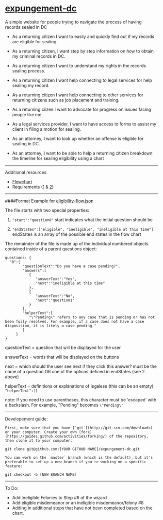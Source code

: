 # [expungement-dc](http://codefordc.github.io/expungement-dc/#/)
A simple website for people trying to navigate the process of having records sealed in DC

* As a returning citizen I want to easily and quickly find out if my records are eligible for sealing.
* As a returning citizen, I want step by step information on how to obtain my criminal records in DC.
* As a returning citizen I want to understand my rights in the records sealing process.
* As a returning citizen I want help connecting to legal services for help sealing my record.
* As a returning citizen I want help connecting to other services for returning citizens such as job placement and training.
* As a returning ciizen I want to advocate for progress on issues facing people like me.

* As a legal services provider, I want to have access to forms to assist my client in filing a motion for sealing.

* As an attorney, I want to look up whether an offense is eligible for sealing in DC.
* As an attorney, I want to be able to help a returning citizen breakdown the timeline for sealing eligibility using a chart

---
Additional resources:

- [Flowchart](docs/flowchart.jpeg)
- Requirements ([1](docs/requirements_1.jpeg) & [2](docs/requirements_1.jpeg))

---
####Format Example for [eligibility-flow.json](eligibility-flow.json)

The file starts with two special properties:

1. `"start":"question0"`
start indicates what the initial question should be

2. `"endStates":["eligible", "ineligible", "ineligible at this time"]`
endStates is an array of the possible end states in the flow chart


The remainder of the file is made up of the individual numbered objects contained inside of a parent questions object:
```
questions: {
  "0":{
        "questionText":"Do you have a case pending?",
        "answers":[
           {
              "answerText":"Yes",
              "next":"ineligible at this time"
           },
           {
              "answerText":"No",
              "next":"question1"
           }
        ],
        "helperText":[
           "\"Pending\" refers to any case that is pending or has not been fully resolved. For example, if a case does not have a case disposition, it is likely a case pending."
        ]
     }
}
```


questionText = question that will be displayed for the user 

answerText = words that will be displayed on the buttons

next = which should the user see next if they click this answer? must be the name of a question OR one of the options defined in endStates (see 2. above)

helperText = definitions or explanations of legalese (this can be an empty) `"helperText":[]`

note: If you need to use parentheses, this character must be 'escaped' with a backslash.  For example, "Pending" becomes `\"Pending\"`

---
Developement guide:

    First, make sure that you have [`git`](http://git-scm.com/downloads) on your computer. Create your own [fork](https://guides.github.com/activities/forking/) of the repository, then clone it to your computer:

    git clone git@github.com:[YOUR GITHUB NAME]/expungement-dc.git

	You can work on the `master` branch (which is the default), but it's preferable to set up a new branch if you're working on a specific feature:

    git checkout -b [NEW BRANCH NAME]

---
To Do:

- Add Ineligible Felonies to Step #6 of the wizard
- Add eligible misdemeanor or an ineligible misdemeanor/felony #8
- Adding in additional steps that have not been completed based on the chart.